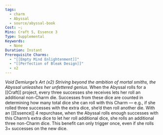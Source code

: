 ```yaml
---
tags:
  - charm
  - Abyssal
  - source/abyssal-book
Cost: —;
Mins: Craft 5, Essence 3
Type: Supplemental
Keywords:
  - None
Duration: Instant
Prerequisite Charms:
  - "[[Empty Mind Enlightenment]]"
  - "[[Perfection of Bleak Design]]"
  - x2
---
```

*Void Demiurge’s Art (x2) Striving beyond the ambition of mortal smiths, the Abyssal unleashes her unfettered genius.*
When the Abyssal rolls for a [[Craft]] project, every three successes she receives lets her roll an additional non-Charm die. Successes from these dice are counted in determining how many total dice she can roll with this Charm — e.g., if she rolled three successes with the extra dice, she’d then roll another die.
With an [[Essence]] 4 repurchase, when the Abyssal rolls enough successes with this Charm’s extra dice to let her roll additional dice, she rolls an additional three non-Charm dice. This benefit can only trigger once, even if she rolls 3+ successes on the new dice.
